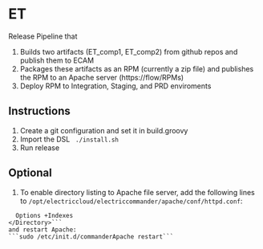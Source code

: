 # ET

Release Pipeline that
1. Builds two artifacts (ET_comp1, ET_comp2) from github repos and publish them to ECAM
1. Packages these artifacts as an RPM (currently a zip file) and publishes the RPM to an Apache server (https://flow/RPMs)
1. Deploy RPM to Integration, Staging, and PRD enviroments

## Instructions
1. Create a git configuration and set it in build.groovy
1. Import the DSL ```
./install.sh```
1. Run release

## Optional
1. To enable directory listing to Apache file server, add the following lines to ```/opt/electriccloud/electriccommander/apache/conf/httpd.conf```:
```<Directory /opt/electriccloud/electriccommander/apache/htdocs/RPMs>
  Options +Indexes
</Directory>```
and restart Apache:
```sudo /etc/init.d/commanderApache restart```

